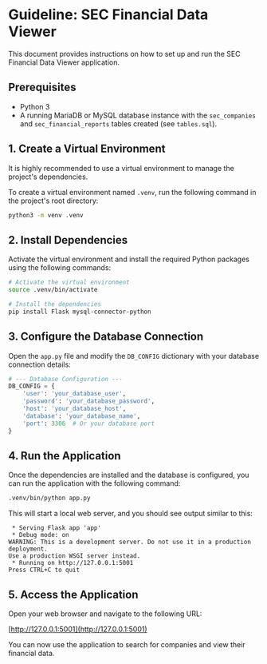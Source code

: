 # Guideline: SEC Financial Data Viewer

This document provides instructions on how to set up and run the SEC Financial Data Viewer application.

## Prerequisites

*   Python 3
*   A running MariaDB or MySQL database instance with the `sec_companies` and `sec_financial_reports` tables created (see `tables.sql`).

## 1. Create a Virtual Environment

It is highly recommended to use a virtual environment to manage the project's dependencies.

To create a virtual environment named `.venv`, run the following command in the project's root directory:

```bash
python3 -m venv .venv
```

## 2. Install Dependencies

Activate the virtual environment and install the required Python packages using the following commands:

```bash
# Activate the virtual environment
source .venv/bin/activate

# Install the dependencies
pip install Flask mysql-connector-python
```

## 3. Configure the Database Connection

Open the `app.py` file and modify the `DB_CONFIG` dictionary with your database connection details:

```python
# --- Database Configuration ---
DB_CONFIG = {
    'user': 'your_database_user',
    'password': 'your_database_password',
    'host': 'your_database_host',
    'database': 'your_database_name',
    'port': 3306  # Or your database port
}
```

## 4. Run the Application

Once the dependencies are installed and the database is configured, you can run the application with the following command:

```bash
.venv/bin/python app.py
```

This will start a local web server, and you should see output similar to this:

```
 * Serving Flask app 'app'
 * Debug mode: on
WARNING: This is a development server. Do not use it in a production deployment.
Use a production WSGI server instead.
 * Running on http://127.0.0.1:5001
Press CTRL+C to quit
```

## 5. Access the Application

Open your web browser and navigate to the following URL:

[http://127.0.0.1:5001](http://127.0.0.1:5001)

You can now use the application to search for companies and view their financial data.
